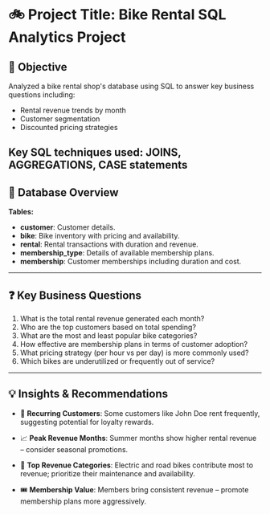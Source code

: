 # 🚲 Project Title: Bike Rental SQL Analytics Project  

## 📌 Objective

Analyzed a bike rental shop's database using SQL to answer key business questions including:
- Rental revenue trends by month
- Customer segmentation
- Discounted pricing strategies

Key SQL techniques used: **JOINS**, **AGGREGATIONS**, **CASE statements**
---

## 🧩 Database Overview

**Tables:**

- **customer**: Customer details.
- **bike**: Bike inventory with pricing and availability.
- **rental**: Rental transactions with duration and revenue.
- **membership_type**: Details of available membership plans.
- **membership**: Customer memberships including duration and cost.

---

## ❓ Key Business Questions

1. What is the total rental revenue generated each month?
2. Who are the top customers based on total spending?
3. What are the most and least popular bike categories?
4. How effective are membership plans in terms of customer adoption?
5. What pricing strategy (per hour vs per day) is more commonly used?
6. Which bikes are underutilized or frequently out of service?

---

## 💡 Insights & Recommendations

- 🔁 **Recurring Customers**: Some customers like John Doe rent frequently, suggesting potential for loyalty rewards.

- 📈 **Peak Revenue Months**: Summer months show higher rental revenue – consider seasonal promotions.

- 💸 **Top Revenue Categories**: Electric and road bikes contribute most to revenue; prioritize their maintenance and availability.

- 🎟️ **Membership Value**: Members bring consistent revenue – promote membership plans more aggressively.
